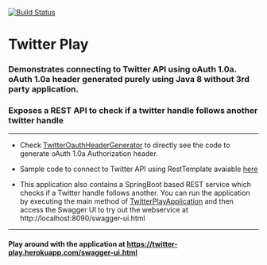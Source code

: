 [![Build Status](https://travis-ci.org/smilep/twitter-play.svg?branch=master)](https://travis-ci.org/smilep/twitter-play)

# Twitter Play

### Demonstrates connecting to Twitter API using oAuth 1.0a. oAuth 1.0a header generated purely using Java 8 without 3rd party application.
### Exposes a REST API to check if a twitter handle follows another twitter handle

<hr />

* Check [TwitterOauthHeaderGenerator](/src/main/java/com/smilep/twitter/helper/TwitterOauthHeaderGenerator.java) to directly see the code to generate oAuth 1.0a Authorization header.

* Sample code to connect to Twitter API using RestTemplate avaiable [here](/src/main/java/com/smilep/twitter/service/impl/FollowersServiceImpl.java)

* This application also contains a SpringBoot based REST service which checks if a Twitter handle follows another. You can run the application by executing the main method of [TwitterPlayApplication](/src/main/java/com/smilep/twitter/TwitterPlayApplication.java) and then access the Swagger UI to try out the webservice at http://localhost:8090/swagger-ui.html
<hr />

#### Play around with the application at https://twitter-play.herokuapp.com/swagger-ui.html
